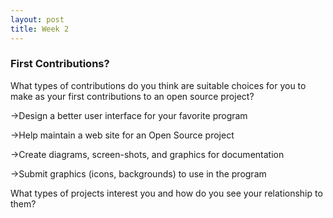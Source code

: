 ```yaml
---
layout: post
title: Week 2
---
```


### First Contributions?

What types of contributions do you think are suitable choices for you to make as your first contributions to an open source project?

->Design a better user interface for your favorite program

->Help maintain a web site for an Open Source project

->Create diagrams, screen-shots, and graphics for documentation

->Submit graphics (icons, backgrounds) to use in the program

What types of projects interest you and how do you see your relationship to them?

